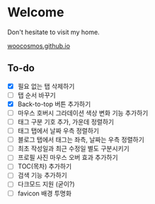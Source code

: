 # Welcome

Don't hesitate to visit my home.

[woocosmos.github.io](https://woocosmos.github.io/)


## To-do
- [x] 필요 없는 탭 삭제하기
- [ ] 탭 순서 바꾸기
- [x] Back-to-top 버튼 추가하기
- [ ] 마우스 호버시 그라데이션 색상 변화 기능 추가하기
- [ ] 태그 구분 기호 추가, 가운데 정렬하기
- [ ] 태그 탭에서 날짜 우측 정렬하기
- [ ] 블로그 탭에서 태그는 좌측, 날짜는 우측 정렬하기
- [ ] 최초 작성일과 최근 수정일 별도 구분시키기
- [ ] 프로필 사진 마우스 오버 효과 추가하기
- [ ] TOC(목차) 추가하기
- [ ] 검색 기능 추가하기
- [ ] 다크모드 지원 (굳이?)
- [ ] favicon 배경 투명화
